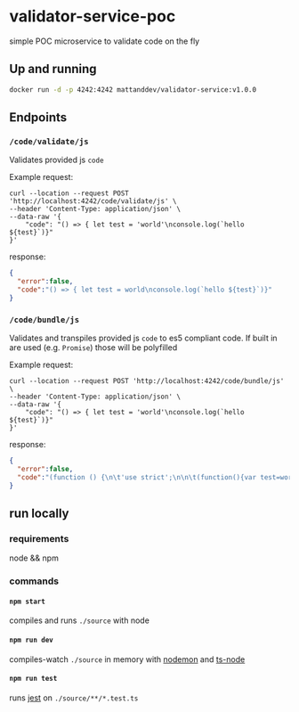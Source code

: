 # validator-service-poc

simple POC microservice to validate code on the fly

## Up and running

```bash
docker run -d -p 4242:4242 mattanddev/validator-service:v1.0.0
```

## Endpoints

### `/code/validate/js`

Validates provided js `code`

Example request:

```
curl --location --request POST 'http://localhost:4242/code/validate/js' \
--header 'Content-Type: application/json' \
--data-raw '{
    "code": "() => { let test = 'world'\nconsole.log(`hello ${test}`)}"
}'
```

response:

```json
{
  "error":false,
  "code":"() => { let test = world\nconsole.log(`hello ${test}`)}"
}
```

### `/code/bundle/js`

Validates and transpiles provided js `code` to es5 compliant code.
If built in are used (e.g. `Promise`) those will be polyfilled

Example request:

```
curl --location --request POST 'http://localhost:4242/code/bundle/js' \
--header 'Content-Type: application/json' \
--data-raw '{
    "code": "() => { let test = 'world'\nconsole.log(`hello ${test}`)}"
}'
```

response:

```json
{
  "error":false,
  "code":"(function () {\n\t'use strict';\n\n\t(function(){var test=world;console.log(\"hello \".concat(test));});\n\n})();\n"
}
```

## run locally

### requirements

node && npm

### commands

#### `npm start`

compiles and runs `./source` with node

#### `npm run dev`

compiles-watch `./source` in memory with [nodemon](https://www.npmjs.com/package/nodemon) and [ts-node](https://github.com/TypeStrong/ts-node)

#### `npm run test`

runs [jest](https://jestjs.io/) on `./source/**/*.test.ts`
